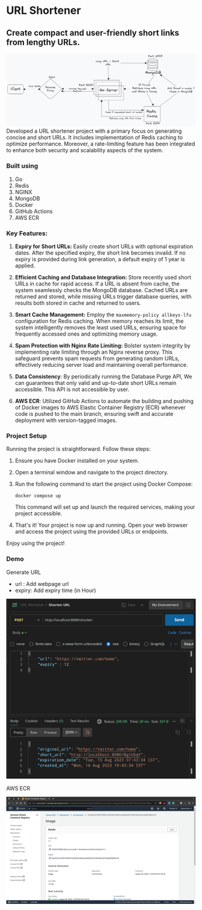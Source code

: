 # URL Shortener
##  Create compact and user-friendly short links from lengthy URLs.

![Diagram](/assets/urlshortener.png)
Developed a URL shortener project with a primary focus on generating concise and short URLs. It includes implementation of Redis caching to optimize performance. Moreover, a rate-limiting feature has been integrated to enhance both security and scalability aspects of the system.

### Built using
1. Go
2. Redis
3. NGINX
4. MongoDB
5. Docker
6. GitHub Actions
7. AWS ECR

### Key Features:
1. **Expiry for Short URLs:** Easily create short URLs with optional expiration dates. After the specified expiry, the short link becomes invalid. If no expiry is provided during link generation, a default expiry of 1 year is applied.

2. **Efficient Caching and Database Integration:** Store recently used short URLs in cache for rapid access. If a URL is absent from cache, the system seamlessly checks the MongoDB database. Cached URLs are returned and stored, while missing URLs trigger database queries, with results both stored in cache and returned to users. 

3. **Smart Cache Management:** Employ the `maxmemory-policy allkeys-lfu` configuration for Redis caching. When memory reaches its limit, the system intelligently removes the least used URLs, ensuring space for frequently accessed ones and optimizing memory usage.

4. **Spam Protection with Nginx Rate Limiting:** Bolster system integrity by implementing rate limiting through an Nginx reverse proxy. This safeguard prevents spam requests from generating random URLs, effectively reducing server load and maintaining overall performance.

5. **Data Consistency**: By periodically running the Database Purge API, We can guarantees that only valid and up-to-date short URLs remain accessible. This API is not accessible by user.

6. **AWS ECR**: Utilized GitHub Actions to automate the building and pushing of Docker images to AWS Elastic Container Registry (ECR) whenever code is pushed to the main branch, ensuring swift and accurate deployment with version-tagged images.

### Project Setup
Running the project is straightforward. Follow these steps:
1. Ensure you have Docker installed on your system.
2. Open a terminal window and navigate to the project directory.
3. Run the following command to start the project using Docker Compose:
   ```
   docker compose up
   ```
   This command will set up and launch the required services, making your project accessible.

4. That's it! Your project is now up and running.
   Open your web browser and access the project using the provided URLs or endpoints.

Enjoy using the project!

### Demo
Generate URL
- url : Add webpage url
- expiry: Add expiry time (in Hour)

<img src="/assets/short1.png" width="640px"/>

AWS ECR

<img src="/assets//ecr.png" width="640px"/>




